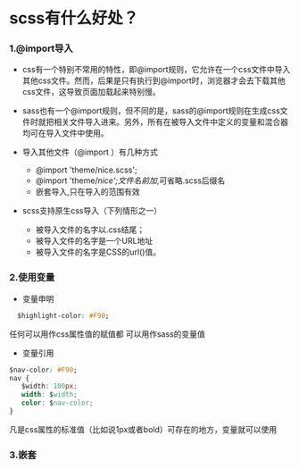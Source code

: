 # scss有什么好处？

### 1.@import导入

- css有一个特别不常用的特性，即@import规则，它允许在一个css文件中导入其他css文件。然而，后果是只有执行到@import时，浏览器才会去下载其他css文件，这导致页面加载起来特别慢。

- sass也有一个@import规则，但不同的是，sass的@import规则在生成css文件时就把相关文件导入进来。另外，所有在被导入文件中定义的变量和混合器均可在导入文件中使用。

- 导入其他文件（@import ）有几种方式
   - @import 'theme/nice.scss';
   - @import 'theme/_nice';文件名前加_,可省略.scss后缀名
   - 嵌套导入,只在导入的范围有效
- scss支持原生css导入（下列情形之一）
  - 被导入文件的名字以.css结尾；
  - 被导入文件的名字是一个URL地址
  - 被导入文件的名字是CSS的url()值。
  
### 2.使用变量
  
- 变量申明
```css
  $highlight-color: #F90;
```
任何可以用作css属性值的赋值都 可以用作sass的变量值
  
- 变量引用
```css
$nav-color: #F90;
nav {
   $width: 100px;
   width: $width;
   color: $nav-color;
}
```
凡是css属性的标准值（比如说1px或者bold）可存在的地方，变量就可以使用

### 3.嵌套

  
 
